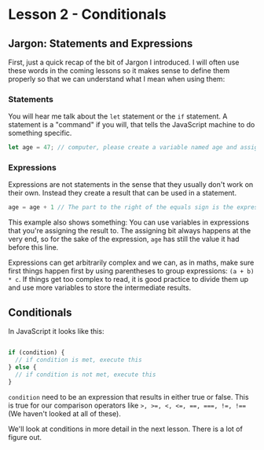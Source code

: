 # Lesson 2 - Conditionals

## Jargon: Statements and Expressions

First, just a quick recap of the bit of Jargon I introduced. I will often use these words in the coming lessons so it makes sense to define them properly so that we can understand what I mean when using them:

### Statements

You will hear me talk about the `let` statement or the `if` statement. A statement is a "command" if you will, that tells the JavaScript machine to do something specific.

```JavaScript
let age = 47; // computer, please create a variable named age and assign it the value of the thing on the right hand side of the equals sign.
```

### Expressions

Expressions are not statements in the sense that they usually don't work on their own. Instead they create a result that can be used in a statement.

```JavaScript
age = age + 1 // The part to the right of the equals sign is the expression. The whole line is a statement: computer, evaluate the expression on the right hand side of the equals sign and then assign that to the variable named age.
```

This example also shows something: You can use variables in expressions that you're assigning the result to. The assigning bit always happens at the very end, so for the sake of the expression, `age` has still the value it had before this line.

Expressions can get arbitrarily complex and we can, as in maths, make sure first things happen first by using parentheses to group expressions: `(a + b) * c`. If things get too complex to read, it is good practice to divide them up and use more variables to store the intermediate results.

## Conditionals

In JavaScript it looks like this:

```JavaScript

if (condition) {
  // if condition is met, execute this
} else {
  // if condition is not met, execute this
}
```

`condition` need to be an expression that results in either true or false. This is true for our comparison operators like `>, >=, <, <=, ==, ===, !=, !==` (We haven't looked at all of these).

We'll look at conditions in more detail in the next lesson. There is a lot of figure out.
